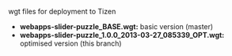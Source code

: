 wgt files for deployment to Tizen

* **webapps-slider-puzzle_BASE.wgt:** basic version (master)
* **webapps-slider-puzzle_1.0.0_2013-03-27_085339_OPT.wgt:** optimised
  version (this branch)
